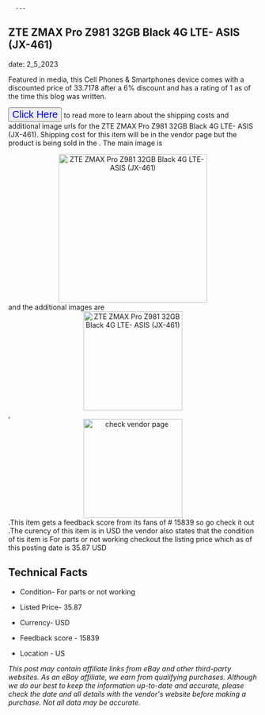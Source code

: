  
      ---
      

 ## ZTE ZMAX Pro Z981 32GB Black 4G LTE- ASIS (JX-461) 

 

      

date: 2_5_2023
     

    
      

Featured in media, this Cell Phones & Smartphones device comes with a discounted price of 33.7178 after a 6% discount and has a rating of  1 as of the time this blog was written.

 <button style="font-size:20px;color:blue" onclick="window.location.href = 'https://www.ebay.com/itm/144859303198?hash=item21ba498d1e%3Ag%3Aw64AAOSwkFVjnJm3&mkevt=1&mkcid=1&mkrid=711-53200-19255-0&campid=%253CePNCampaignId%253E&customid=%253CreferenceId%253E&toolid=10049'">Click Here</button>  to read more to learn about the shipping costs and additional image urls for the ZTE ZMAX Pro Z981 32GB Black 4G LTE- ASIS (JX-461). Shipping cost for this item will be in the vendor page but the product is being sold in the . The main image is <div style="text-align:center;"><img onclick="window.location.href = 'https://www.ebay.com/itm/144859303198?hash=item21ba498d1e%3Ag%3Aw64AAOSwkFVjnJm3&mkevt=1&mkcid=1&mkrid=711-53200-19255-0&campid=%253CePNCampaignId%253E&customid=%253CreferenceId%253E&toolid=10049';" src="https://i.ebayimg.com/thumbs/images/g/w64AAOSwkFVjnJm3/s-l225.jpg" alt="ZTE ZMAX Pro Z981 32GB Black 4G LTE- ASIS (JX-461)" style="width:300px; height:auto;object-fit:contain;" /></div> and the additional images are <div style="text-align:center;"><img onclick="window.location.href = 'https://www.ebay.com/itm/144859303198?hash=item21ba498d1e%3Ag%3Aw64AAOSwkFVjnJm3&mkevt=1&mkcid=1&mkrid=711-53200-19255-0&campid=%253CePNCampaignId%253E&customid=%253CreferenceId%253E&toolid=10049';" src="https://i.ebayimg.com/images/g/w64AAOSwkFVjnJm3/s-l1600.jpg" alt="ZTE ZMAX Pro Z981 32GB Black 4G LTE- ASIS (JX-461)" style="width:200px; height:auto;object-fit:contain;" /></div>,<div style="text-align:center;"><img onclick="window.location.href = 'https://www.ebay.com/itm/144859303198?hash=item21ba498d1e%3Ag%3Aw64AAOSwkFVjnJm3&mkevt=1&mkcid=1&mkrid=711-53200-19255-0&campid=%253CePNCampaignId%253E&customid=%253CreferenceId%253E&toolid=10049';" src="https://origin-galleryplus.ebayimg.com/ws/web/144859303198_2_0_1/225x225.jpg,https://origin-galleryplus.ebayimg.com/ws/web/144859303198_3_0_1/225x225.jpg,https://origin-galleryplus.ebayimg.com/ws/web/144859303198_4_0_1/225x225.jpg" alt="check vendor page" style="width:200px; height:auto;object-fit:contain;"/></div>.This item gets a feedback score from its fans of # 15839 so go check it out .The curency of this item is in USD the vendor also states that the condition of tis item is For parts or not working checkout the listing price which as of this posting date is  35.87 USD 


      
      

 ## Technical Facts 



      

 - Condition- For parts or not working 


      

 - Listed Price- 35.87 


      

 - Currency- USD 


      

 - Feedback score - 15839 


      

 - Location - US 



      

*_This post may contain affiliate links from eBay and other third-party websites. As an eBay affiliate, we earn from qualifying purchases. Although we do our best to keep the information up-to-date and accurate, please check the date and all details with the vendor's website before making a purchase. Not all data may be accurate._*



      
      